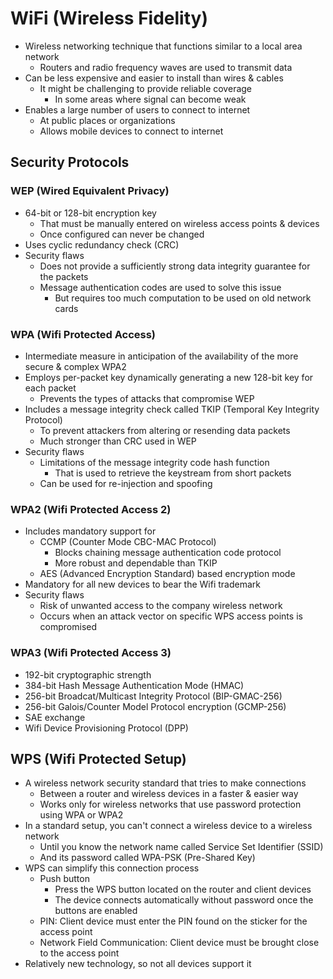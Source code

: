 # WiFi (Wireless Fidelity)
- Wireless networking technique that functions similar to a local area network
  - Routers and radio frequency waves are used to transmit data
- Can be less expensive and easier to install than wires & cables
  - It might be challenging to provide reliable coverage
    - In some areas where signal can become weak
- Enables a large number of users to connect to internet
  - At public places or organizations
  - Allows mobile devices to connect to internet

## Security Protocols
### WEP (Wired Equivalent Privacy)
- 64-bit or 128-bit encryption key
  - That must be manually entered on wireless access points & devices
  - Once configured can never be changed
- Uses cyclic redundancy check (CRC)
- Security flaws
  - Does not provide a sufficiently strong data integrity guarantee for the packets
  - Message authentication codes are used to solve this issue
    - But requires too much computation to be used on old network cards

### WPA (Wifi Protected Access)
- Intermediate measure in anticipation of the availability of the more secure & complex WPA2
- Employs per-packet key dynamically generating a new 128-bit key for each packet
  - Prevents the types of attacks that compromise WEP
- Includes a message integrity check called TKIP (Temporal Key Integrity Protocol)
  - To prevent attackers from altering or resending data packets
  - Much stronger than CRC used in WEP
- Security flaws
  - Limitations of the message integrity code hash function
    - That is used to retrieve the keystream from short packets
  - Can be used for re-injection and spoofing

### WPA2 (Wifi Protected Access 2)
- Includes mandatory support for
  - CCMP (Counter Mode CBC-MAC Protocol)
    - Blocks chaining message authentication code protocol
    - More robust and dependable than TKIP
  - AES (Advanced Encryption Standard) based encryption mode
- Mandatory for all new devices to bear the Wifi trademark
- Security flaws
  - Risk of unwanted access to the company wireless network
  - Occurs when an attack vector on specific WPS access points is compromised

### WPA3 (Wifi Protected Access 3)
- 192-bit cryptographic strength
- 384-bit Hash Message Authentication Mode (HMAC)
- 256-bit Broadcat/Multicast Integrity Protocol (BIP-GMAC-256)
- 256-bit Galois/Counter Model Protocol encryption (GCMP-256)
- SAE exchange
- Wifi Device Provisioning Protocol (DPP)

## WPS (Wifi Protected Setup)
- A wireless network security standard that tries to make connections
  - Between a router and wireless devices in a faster & easier way
  - Works only for wireless networks that use password protection using WPA or WPA2
- In a standard setup, you can't connect a wireless device to a wireless network
  - Until you know the network name called Service Set Identifier (SSID)
  - And its password called WPA-PSK (Pre-Shared Key)
- WPS can simplify this connection process
  - Push button
    - Press the WPS button located on the router and client devices
    - The device connects automatically without password once the buttons are enabled
  - PIN: Client device must enter the PIN found on the sticker for the access point
  - Network Field Communication: Client device must be brought close to the access point
- Relatively new technology, so not all devices support it
